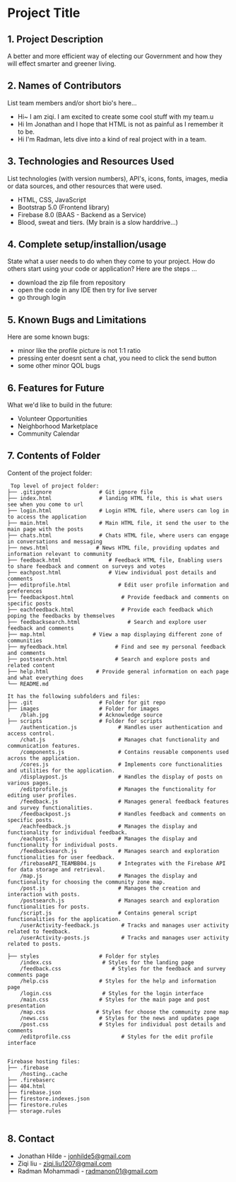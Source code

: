 # Project Title

## 1. Project Description
A better and more efficient way of electing our Government and how they will effect smarter and greener living. 

## 2. Names of Contributors
List team members and/or short bio's here... 
* Hi~ I am ziqi. I am excited to create some cool stuff with my team.u
* Hi Im Jonathan and I hope that HTML is not as painful as I remember it to be.
* Hi I'm Radman, lets dive into a kind of real project with in a team.
	
## 3. Technologies and Resources Used
List technologies (with version numbers), API's, icons, fonts, images, media or data sources, and other resources that were used.
* HTML, CSS, JavaScript
* Bootstrap 5.0 (Frontend library)
* Firebase 8.0 (BAAS - Backend as a Service)
* Blood, sweat and tiers. (My brain is a slow harddrive...)

## 4. Complete setup/installion/usage
State what a user needs to do when they come to your project.  How do others start using your code or application?
Here are the steps ...
* download the zip file from repository
* open the code in any IDE then try for live server
* go through login

## 5. Known Bugs and Limitations
Here are some known bugs:
* minor like the profile picture is not 1:1 ratio
* pressing enter doesnt sent a chat, you need to click the send button
* some other minor QOL bugs

## 6. Features for Future
What we'd like to build in the future:
* Volunteer Opportunities
* Neighborhood Marketplace
* Community Calendar
	
## 7. Contents of Folder
Content of the project folder:

```
 Top level of project folder: 
├── .gitignore               # Git ignore file
├── index.html               # landing HTML file, this is what users see when you come to url
├── login.html               # Login HTML file, where users can log in to access the application
├── main.html                # Main HTML file, it send the user to the main page with the posts
├── chats.html               # Chats HTML file, where users can engage in conversations and messaging
├── news.html               # News HTML file, providing updates and information relevant to community
├── feedback.html               # Feedback HTML file, Enabling users to share feedback and comment on surveys and votes
├── eachpost.html               # View individual post details and comments
├── editprofile.html               # Edit user profile information and preferences
├── feedbackpost.html               # Provide feedback and comments on specific posts
├── eachfeedback.html               # Provide each feedback which poping the feedbacks by themselves
├── feedbacksearch.html               # Search and explore user feedback and comments
├── map.html               # View a map displaying different zone of communities
├── myfeedback.html               # Find and see my personal feedback and comments
├── postsearch.html               # Search and explore posts and related content
├── help.html               # Provide general information on each page and what everything does
└── README.md

It has the following subfolders and files:
├── .git                     # Folder for git repo
├── images                   # Folder for images
    /blah.jpg                # Acknowledge source
├── scripts                  # Folder for scripts
    /authentication.js             # Handles user authentication and access control.
    /chat.js                       # Manages chat functionality and communication features.
    /components.js                 # Contains reusable components used across the application.
    /cores.js                      # Implements core functionalities and utilities for the application.
    /displaypost.js                # Handles the display of posts on various pages.
    /editprofile.js                # Manages the functionality for editing user profiles.
    /feedback.js                   # Manages general feedback features and survey functionalities.
    /feedbackpost.js               # Handles feedback and comments on specific posts.
    /eachfeedback.js               # Manages the display and functionality for individual feedback.
    /eachpost.js                   # Manages the display and functionality for individual posts.
    /feedbacksearch.js             # Manages search and exploration functionalities for user feedback.
    /firebaseAPI_TEAMBB04.js       # Integrates with the Firebase API for data storage and retrieval.
    /map.js                        # Manages the display and functionality for choosing the community zone map.
    /post.js                       # Manages the creation and interaction with posts.
    /postsearch.js                 # Manages search and exploration functionalities for posts.
    /script.js                     # Contains general script functionalities for the application.
    /userActivity-feedback.js       # Tracks and manages user activity related to feedback.
    /userActivity-posts.js          # Tracks and manages user activity related to posts.

├── styles                   # Folder for styles
    /index.css                # Styles for the landing page
    /feedback.css                # Styles for the feedback and survey comments page
    /help.css                # Styles for the help and information page
    /login.css                # Styles for the login interface
    /main.css                # Styles for the main page and post presentation
    /map.css                # Styles for choose the community zone map
    /news.css                # Styles for the news and updates page
    /post.css                # Styles for individual post details and comments
    /editprofile.css                # Styles for the edit profile interface


Firebase hosting files: 
├── .firebase
	/hosting..cache
├── .firebaserc
├── 404.html
├── firebase.json
├── firestore.indexes.json
├── firestore.rules
├── storage.rules


```
## 8. Contact 
* Jonathan Hilde - jonhilde5@gmail.com
* Ziqi liu - ziqi.liu1207@gmail.com
* Radman Mohammadi - radmanon01@gmail.com


